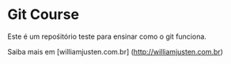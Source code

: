 # Git Course

Este é um repośitório teste para ensinar como o git funciona.

Saiba mais em [williamjusten.com.br] (http://williamjusten.com.br)

